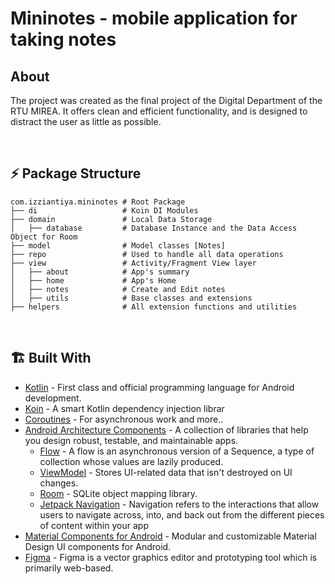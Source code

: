 # Mininotes - mobile application for taking notes

## About
The project was created as the final project of the Digital Department of the RTU MIREA.
It offers clean and efficient functionality, and is designed to distract the user as little as possible.

<br />

## :zap: Package Structure 

    com.izziantiya.mininotes # Root Package
    ├── di                   # Koin DI Modules 
    ├── domain               # Local Data Storage
    │   ├── database         # Database Instance and the Data Access Object for Room
    ├── model                # Model classes [Notes]
    ├── repo                 # Used to handle all data operations
    ├── view                 # Activity/Fragment View layer
    │   ├── about            # App's summary
    │   ├── home             # App's Home
    │   ├── notes            # Create and Edit notes
    │   ├── utils            # Base classes and extensions
    ├── helpers              # All extension functions and utilities

<br />

## :building_construction: Built With 
- [Kotlin](https://kotlinlang.org/) - First class and official programming language for Android development.
- [Koin](https://insert-koin.io/) - A smart Kotlin dependency injection librar  
- [Coroutines](https://kotlinlang.org/docs/reference/coroutines-overview.html) - For asynchronous work and more..
- [Android Architecture Components](https://developer.android.com/topic/libraries/architecture) - A collection of libraries that help you design robust, testable, and maintainable apps.
    - [Flow](https://kotlinlang.org/docs/reference/coroutines/flow.html) - A flow is an asynchronous version of a Sequence, a type of collection whose values are lazily produced.
    - [ViewModel](https://developer.android.com/topic/libraries/architecture/viewmodel) - Stores UI-related data that isn't destroyed on UI changes.
    - [Room](https://developer.android.com/topic/libraries/architecture/room) - SQLite object mapping library.
    - [Jetpack Navigation](https://developer.android.com/guide/navigation) - Navigation refers to the interactions that allow users to navigate across, into, and back out from the different pieces of content within your app
- [Material Components for Android](https://github.com/material-components/material-components-android) - Modular and customizable Material Design UI components for Android.
- [Figma](https://figma.com/) - Figma is a vector graphics editor and prototyping tool which is primarily web-based.
